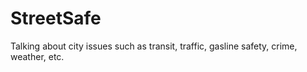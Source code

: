 # StreetSafe
Talking about city issues such as transit, traffic, gasline safety, crime, weather, etc.

